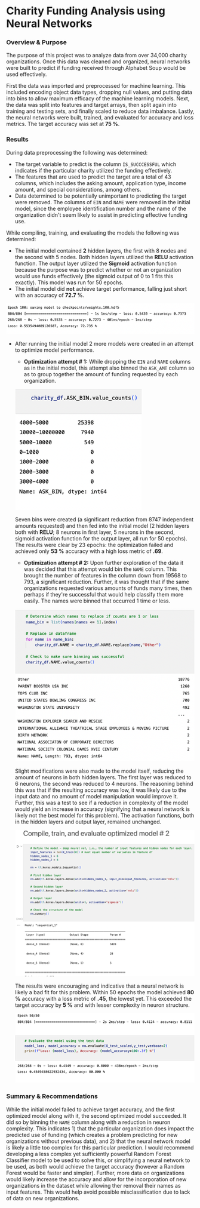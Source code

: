 # Charity Funding Analysis using Neural Networks

### Overview & Purpose
The purpose of this project was to analyze data from over 34,000 charity organizations. Once this data was cleaned and organized, neural networks were built to predict if funding received through Alphabet Soup would be used effectively.

First the data was imported and preprocessed for machine learning. This included encoding object data types, dropping null values, and putting data into bins to allow maximum efficacy of the machine learning models. Next, the data was split into features and target arrays, then split again into training and testing sets, and finally scaled to reduce data imbalance. Lastly, the neural networks were built, trained, and evaluated for accuracy and loss metrics. The target accuracy was set at **75 %**.

### Results
During data preprocessing the following was determined:
- The target variable to predict is the column `IS_SUCCCESSFUL` which indicates if the particular charity utilized the funding effectively.
- The features that are used to predict the target are a total of 43 columns, which includes the asking amount, application type, income amount, and special considerations, among others.
- Data determined to be potentially unimportant to predicting the target were removed. The columns of `EIN` and `NAME` were removed in the initial model, since the employee identification number and the name of the organization didn't seem likely to assist in predicting effective funding use.

While compiling, training, and evaluating the models the following was determined:
- The initial model contained **2** hidden layers, the first with 8 nodes and the second with 5 nodes. Both hidden layers utilized the **RELU** activation function. The output layer utilized the **Sigmoid** activation function because the purpose was to predict whether or not an organization would use funds effectively (the sigmoid output of 0 to 1 fits this exactly). This model was run for 50 epochs.
- The initial model did **not** achieve target performance, falling just short with an accuracy of **72.7 %**.

![initial_model](https://github.com/conorwhanson/Neural_Network_Charity_Analysis/blob/main/resources/initial_model.png)

- After running the initial model 2 more models were created in an attempt to optimize model performance.
    - **Optimization attempt # 1:** While dropping the `EIN` and `NAME` columns as in the initial model, this attempt also binned the `ASK_AMT` column so as to group together the amount of funding requested by each organization. 
    
    ![ask_bins](https://github.com/conorwhanson/Neural_Network_Charity_Analysis/blob/main/resources/ask_bins.png)
    
    Seven bins were created (a significant reduction from 8747 independent amounts requested) and then fed into the initial model (2 hidden layers both with **RELU**; 8 neurons in first layer, 5 neurons in the second, sigmoid activation function for the output layer, all run for 50 epochs). The results were clear by 23 epochs: the optimization failed and achieved only **53 %** accuracy with a high loss metric of **.69**.

    - **Optimization attempt # 2:** Upon further exploration of the data it was decided that this attempt would bin the `NAME` column. This brought the number of features in the column down from 19568 to 793, a significant reduction. Further, it was thought that if the same organizations requested various amounts of funds many times, then perhaps if they're successful that would help classify them more easily. The names were binned that occurred 1 time or less.

    ![name_bins](https://github.com/conorwhanson/Neural_Network_Charity_Analysis/blob/main/resources/names_list.png)

    Slight modifications were also made to the model itself, reducing the amount of neurons in both hidden layers. The first layer was reduced to 6 neurons, the second was reduced to 4 neurons. The reasoning behind this was that if the resulting accuracy was low, it was likely due to the input data and no amount of model manipulation would improve it. Further, this was a test to see if a reduction in complexity of the model would yield an increase in accuracy (signifying that a neural network is likely not the best model for this problem). The activation functions, both in the hidden layers and output layer, remained unchanged.

    ![opt_model_2_structure](https://github.com/conorwhanson/Neural_Network_Charity_Analysis/blob/main/resources/optimized_model_2.png)

    The results were encouraging and indicative that a neural network is likely a bad fit for this problem. Within 50 epochs the model achieved **80 %** accuracy with a loss metric of **.45**, the lowest yet. This exceeded the target accuracy by **5 %** and with lesser complexity in neuron structure.

    ![opt_model_eval](https://github.com/conorwhanson/Neural_Network_Charity_Analysis/blob/main/resources/optimization_model_2.png)

### Summary & Recommendations

While the initial model failed to achieve target accuracy, and the first optimized model along with it, the second optimized model succeeded. It did so by binning the `NAME` column along with a reduction in neuron complexity. This indicates 1) that the particular organization does impact the predicted use of funding (which creates a problem predicting for new organizations without previous data), and 2) that the neural network model is likely a little too complex for this particular prediction. I would recommend developing a less complex yet sufficiently powerful Random Forest Classifier model to be used to solve this, or simplifying a neural network to be used, as both would achieve the target accuracy (however a Random Forest would be faster and simpler). Further, more data on organizations would likely increase the accuracy and allow for the incorporation of new organizations in the dataset while allowing ther removal their names as input features. This would help avoid possible misclassification due to lack of data on new organizations.